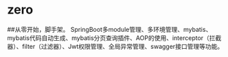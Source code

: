 # zero
##从零开始，脚手架。
SpringBoot多module管理、多环境管理、mybatis、mybatis代码自动生成、mybatis分页查询插件、AOP的使用、interceptor（拦截器）、filter（过滤器）、Jwt权限管理、全局异常管理、swagger接口管理等功能。
